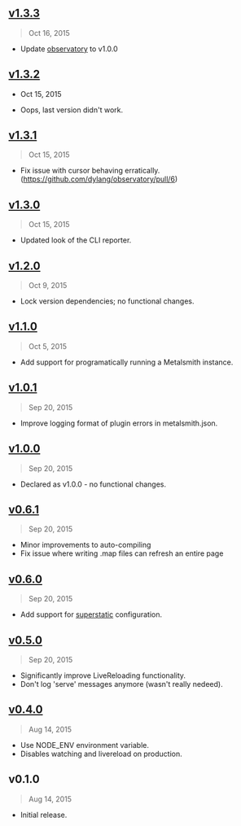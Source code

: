 ## [v1.3.3]
> Oct 16, 2015

- Update [observatory](https://www.npmjs.com/package/observatory) to v1.0.0

## [v1.3.2]
- Oct 15, 2015

- Oops, last version didn't work.

## [v1.3.1]
> Oct 15, 2015

- Fix issue with cursor behaving erratically. (https://github.com/dylang/observatory/pull/6)

## [v1.3.0]
> Oct 15, 2015

- Updated look of the CLI reporter.

## [v1.2.0]
> Oct  9, 2015

- Lock version dependencies; no functional changes.

## [v1.1.0]
> Oct  5, 2015

- Add support for programatically running a Metalsmith instance.

## [v1.0.1]
> Sep 20, 2015

- Improve logging format of plugin errors in metalsmith.json.

## [v1.0.0]
> Sep 20, 2015

- Declared as v1.0.0 - no functional changes.

## [v0.6.1]
> Sep 20, 2015

- Minor improvements to auto-compiling
- Fix issue where writing .map files can refresh an entire page

## [v0.6.0]
> Sep 20, 2015

- Add support for [superstatic] configuration.

[superstatic]: https://www.npmjs.com/package/superstatic

## [v0.5.0]
> Sep 20, 2015

- Significantly improve LiveReloading functionality.
- Don't log 'serve' messages anymore (wasn't really nedeed).

## [v0.4.0]
> Aug 14, 2015

- Use NODE_ENV environment variable.
- Disables watching and livereload on production.

## v0.1.0
> Aug 14, 2015

- Initial release.

[v0.4.0]: https://github.com/rstacruz/metalsmith-start/compare/v0.1.0...v0.4.0
[v0.5.0]: https://github.com/rstacruz/metalsmith-start/compare/v0.4.0...v0.5.0
[v0.6.0]: https://github.com/rstacruz/metalsmith-start/compare/v0.5.0...v0.6.0
[v0.6.1]: https://github.com/rstacruz/metalsmith-start/compare/v0.6.0...v0.6.1
[v1.0.0]: https://github.com/rstacruz/metalsmith-start/compare/v0.6.1...v1.0.0
[v1.0.1]: https://github.com/rstacruz/metalsmith-start/compare/v1.0.0...v1.0.1
[v1.1.0]: https://github.com/rstacruz/metalsmith-start/compare/v1.0.1...v1.1.0
[v1.2.0]: https://github.com/rstacruz/metalsmith-start/compare/v1.1.0...v1.2.0
[v1.3.0]: https://github.com/rstacruz/metalsmith-start/compare/v1.2.0...v1.3.0
[v1.3.1]: https://github.com/rstacruz/metalsmith-start/compare/v1.3.0...v1.3.1
[v1.3.2]: https://github.com/rstacruz/metalsmith-start/compare/v1.3.1...v1.3.2
[v1.3.3]: https://github.com/rstacruz/metalsmith-start/compare/v1.3.2...v1.3.3
